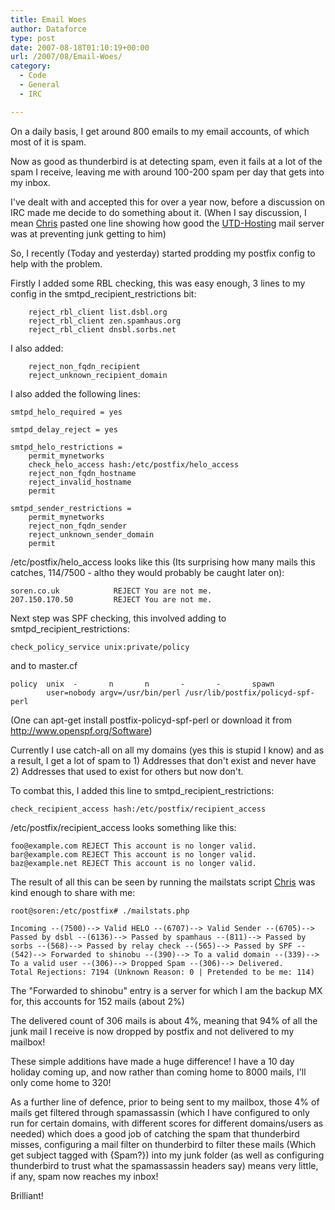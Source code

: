 ```yaml
---
title: Email Woes
author: Dataforce
type: post
date: 2007-08-18T01:10:19+00:00
url: /2007/08/Email-Woes/
category:
  - Code
  - General
  - IRC

---
```

On a daily basis, I get around 800 emails to my email accounts, of which most of it is spam.

Now as good as thunderbird is at detecting spam, even it fails at a lot of the spam I receive, leaving me with around 100-200 spam per day that gets into my inbox.

I've dealt with and accepted this for over a year now, before a discussion on IRC made me decide to do something about it. (When I say discussion, I mean [Chris](http://www.md87.co.uk) pasted one line showing how good the [UTD-Hosting](http://utd-hosting.com) mail server was at preventing junk getting to him)

So, I recently (Today and yesterday) started prodding my postfix config to help with the problem.

Firstly I added some RBL checking, this was easy enough, 3 lines to my config in the smtpd\_recipient\_restrictions bit:

```
    reject_rbl_client list.dsbl.org
    reject_rbl_client zen.spamhaus.org
    reject_rbl_client dnsbl.sorbs.net
```

I also added:

```
    reject_non_fqdn_recipient
    reject_unknown_recipient_domain
```

I also added the following lines:

```
smtpd_helo_required = yes

smtpd_delay_reject = yes

smtpd_helo_restrictions =
    permit_mynetworks
    check_helo_access hash:/etc/postfix/helo_access
    reject_non_fqdn_hostname
    reject_invalid_hostname
    permit

smtpd_sender_restrictions =
    permit_mynetworks
    reject_non_fqdn_sender
    reject_unknown_sender_domain
    permit
```

/etc/postfix/helo_access looks like this (Its surprising how many mails this catches, 114/7500 - altho they would probably be caught later on):

```
soren.co.uk            REJECT You are not me.
207.150.170.50         REJECT You are not me.
```

Next step was SPF checking, this involved adding to smtpd\_recipient\_restrictions:

```
check_policy_service unix:private/policy
```

and to master.cf

```
policy  unix  -       n       n       -       -       spawn
        user=nobody argv=/usr/bin/perl /usr/lib/postfix/policyd-spf-perl
```

(One can apt-get install postfix-policyd-spf-perl or download it from http://www.openspf.org/Software)

Currently I use catch-all on all my domains (yes this is stupid I know) and as a result, I get a lot of spam to 1) Addresses that don't exist and never have 2) Addresses that used to exist for others but now don't.

To combat this, I added this line to smtpd\_recipient\_restrictions:

```
check_recipient_access hash:/etc/postfix/recipient_access
```

/etc/postfix/recipient_access looks something like this:

```
foo@example.com REJECT This account is no longer valid.
bar@example.com REJECT This account is no longer valid.
baz@example.net REJECT This account is no longer valid.
```

The result of all this can be seen by running the mailstats script [Chris](http://www.md87.co.uk) was kind enough to share with me:

```shell
root@soren:/etc/postfix# ./mailstats.php

Incoming --(7500)--> Valid HELO --(6707)--> Valid Sender --(6705)--> Passed by dsbl --(6136)--> Passed by spamhaus --(811)--> Passed by sorbs --(568)--> Passed by relay check --(565)--> Passed by SPF --(542)--> Forwarded to shinobu --(390)--> To a valid domain --(339)--> To a valid user --(306)--> Dropped Spam --(306)--> Delivered.
Total Rejections: 7194 (Unknown Reason: 0 | Pretended to be me: 114)
```

The "Forwarded to shinobu" entry is a server for which I am the backup MX for, this accounts for 152 mails (about 2%)

The delivered count of 306 mails is about 4%, meaning that 94% of all the junk mail I receive is now dropped by postfix and not delivered to my mailbox!

These simple additions have made a huge difference! I have a 10 day holiday coming up, and now rather than coming home to 8000 mails, I'll only come home to 320!

As a further line of defence, prior to being sent to my mailbox, those 4% of mails get filtered through spamassassin (which I have configured to only run for certain domains, with different scores for different domains/users as needed) which does a good job of catching the spam that thunderbird misses, configuring a mail filter on thunderbird to filter these mails (Which get subject tagged with {Spam?}) into my junk folder (as well as configuring thunderbird to trust what the spamassassin headers say) means very little, if any, spam now reaches my inbox!

Brilliant!
